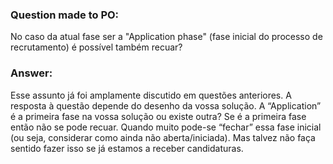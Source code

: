### **Question made to PO:**
No caso da atual fase ser a "Application phase" (fase inicial do processo de recrutamento) é possível também recuar?

### **Answer:**
Esse assunto já foi amplamente discutido em questões anteriores. A resposta à questão depende do desenho da vossa solução. A “Application” é a primeira fase na vossa solução ou existe outra? Se é a primeira fase então não se pode recuar. Quando muito pode-se “fechar” essa fase inicial (ou seja, considerar como ainda não aberta/iniciada). Mas talvez não faça sentido fazer isso se já estamos a receber candidaturas.